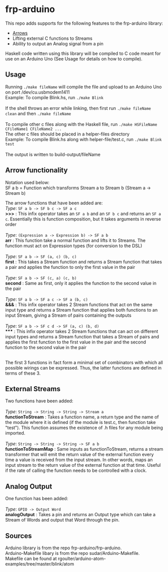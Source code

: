 # frp-arduino

This repo adds supports for the following features to the frp-arduino library:
<ul>
<li><a href="http://www.cse.chalmers.se/~rjmh/afp-arrows.pdf" target="_blank">Arrows</a></li>
<li>Lifting external C functions to Streams</li>
<li>Ability to output an Analog signal from a pin</li>
</ul>

Haskell code written using this library will be compiled to C code meant for use on an Arduino Uno (See Usage for details on how to compile).

## Usage

Running `./make fileName` will compile the file and upload to an Arduino Uno on port /dev/cu.usbmodem1411<br>
Example: To compile Blink.hs, run `./make Blink`
<br>
<br>
If the shell throws an error while linking, then first run `./make fileName clean` and then `./make fileName`
<br>
<br>
To compile other c files along with the Haskell file, run `./make HSFileName CFileName1 CFileName2 ...`<br>
The other c files should be placed in a helper-files directory<br>
Example: To compile Blink.hs along with helper-file/test.c, run `./make Blink test`
<br>
<br>
The output is written to build-output/fileName

## Arrow functionality

Notation used below:
<br>
SF a b = Function which transforms Stream a to Stream b (Stream a -> Stream b)

The arrow functions that have been added are:
<br>
*Type*: `SF a b -> SF b c -> SF a c`
<br>
**\>>>** : This infix operator takes an `SF a b` and an `SF b c` and returns an `SF a c`. Essentially this is function composition, but it takes arguments in reverse order
<br>
<br>
*Type*: `(Expression a -> Expression b) -> SF a b`
<br>
**arr** : This function take a normal function and lifts it to Streams. The function must act on Expression types (for conversion to the DSL)
<br>
<br>
*Type*: `SF a b -> SF (a, c) (b, c)`
<br>
**first** : This takes a Stream function and returns a Stream function that takes a pair and applies the function to only the first value in the pair
<br>
<br>
*Type*: `SF a b -> SF (c, a) (c, b)`
<br>
**second** : Same as first, only it applies the function to the second value in the pair
<br>
<br>
*Type*: `SF a b -> SF a c -> SF a (b, c)`
<br>
**&&&** : This infix operator takes 2 Stream functions that act on the same input type and returns a Stream function that applies both functions to an input Stream, giving a Stream of pairs containing the outputs
<br>
<br>
*Type*: `SF a b -> SF c d -> SF (a, c) (b, d)`
<br>
__***__ : This infix operator takes 2 Stream functions that can act on different input types and returns a Stream function that takes a Stream of pairs and applies the first function to the first value in the pair and the second function to the second value in the pair
<br>
<br>

The first 3 functions in fact form a minimal set of combinators with which all possible wirings can be expressed. Thus, the latter functions are defined in terms of these 3.

## External Streams

Two functions have been added:
<br>
<br>
*Type*: `String -> String -> String -> Stream a`
<br>
**functionToStream** : Takes a function name, a return type and the name of the module where it is defined (if the module is test.c, then function take "test"). This function assumes the existence of .h files for any module being imported.
<br>
<br>
*Type*: `String -> String -> String -> SF a b`
<br>
**functionToStreamMap** : Same inputs as functionToStream, returns a stream transformer that will emit the return value of the external function every time a value is received from the input stream. In other words, maps an input stream to the return value of the external function at that time. Useful if the rate of calling the function needs to be controlled with a clock.

## Analog Output

One function has been added:
<br>
<br>
*Type*: `GPIO -> Output Word`
<br>
**analogOutput** : Takes a pin and returns an Output type which can take a Stream of Words and output that Word through the pin.

## Sources

Arduino library is from the repo frp-arduino/frp-arduino.
<br>
Arduino-Makefile libary is from the repo sudar/Arduino-Makefile.
<br>
Makefile can be found at rgoulter/arduino-atom-examples/tree/master/blink/atom

